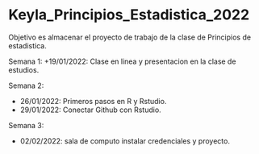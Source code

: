 # Keyla_Principios_Estadistica_2022
Objetivo es almacenar el proyecto de trabajo de la clase de Principios de estadistica.

Semana 1:
+19/01/2022: Clase en linea y presentacion en la clase de estudios. 

Semana 2: 
+ 26/01/2022: Primeros pasos en R y Rstudio.
+ 29/01/2022: Conectar Github con Rstudio.

Semana 3:
+ 02/02/2022: sala de computo instalar credenciales y proyecto. 